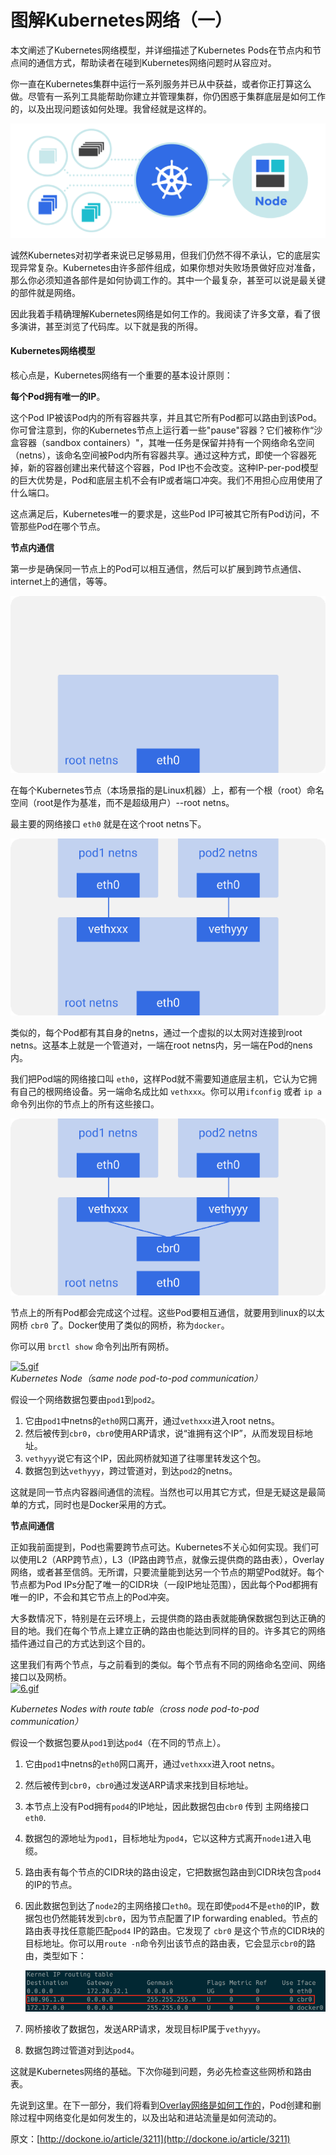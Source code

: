 # 图解Kubernetes网络（一）

 本文阐述了Kubernetes网络模型，并详细描述了Kubernetes Pods在节点内和节点间的通信方式，帮助读者在碰到Kubernetes网络问题时从容应对。  
  
你一直在Kubernetes集群中运行一系列服务并已从中获益，或者你正打算这么做。尽管有一系列工具能帮助你建立并管理集群，你仍困惑于集群底层是如何工作的，以及出现问题该如何处理。我曾经就是这样的。

![](../../.gitbook/assets/image%20%2843%29.png)

  
诚然Kubernetes对初学者来说已足够易用，但我们仍然不得不承认，它的底层实现异常复杂。Kubernetes由许多部件组成，如果你想对失败场景做好应对准备，那么你必须知道各部件是如何协调工作的。其中一个最复杂，甚至可以说是最关键的部件就是网络。  
  
因此我着手精确理解Kubernetes网络是如何工作的。我阅读了许多文章，看了很多演讲，甚至浏览了代码库。以下就是我的所得。  


#### Kubernetes网络模型

核心点是，Kubernetes网络有一个重要的基本设计原则：  
  
**每个Pod拥有唯一的IP**。  
  
这个Pod IP被该Pod内的所有容器共享，并且其它所有Pod都可以路由到该Pod。你可曾注意到，你的Kubernetes节点上运行着一些"pause"容器？它们被称作“沙盒容器（sandbox containers）"，其唯一任务是保留并持有一个网络命名空间（netns），该命名空间被Pod内所有容器共享。通过这种方式，即使一个容器死掉，新的容器创建出来代替这个容器，Pod IP也不会改变。这种IP-per-pod模型的巨大优势是，Pod和底层主机不会有IP或者端口冲突。我们不用担心应用使用了什么端口。  
  
这点满足后，Kubernetes唯一的要求是，这些Pod IP可被其它所有Pod访问，不管那些Pod在哪个节点。  


**节点内通信**

第一步是确保同一节点上的Pod可以相互通信，然后可以扩展到跨节点通信、internet上的通信，等等。

![Kubernetes Node&#xFF08;root network namespace&#xFF09;](../../.gitbook/assets/image%20%28118%29.png)

在每个Kubernetes节点（本场景指的是Linux机器）上，都有一个根（root）命名空间（root是作为基准，而不是超级用户）--root netns。  
  
最主要的网络接口 `eth0` 就是在这个root netns下。

![Kubernetes Node&#xFF08;pod network namespace&#xFF09;](../../.gitbook/assets/image%20%28161%29.png)

  
类似的，每个Pod都有其自身的netns，通过一个虚拟的以太网对连接到root netns。这基本上就是一个管道对，一端在root netns内，另一端在Pod的nens内。  
  
我们把Pod端的网络接口叫 `eth0`，这样Pod就不需要知道底层主机，它认为它拥有自己的根网络设备。另一端命名成比如 `vethxxx`。你可以用`ifconfig` 或者 `ip a` 命令列出你的节点上的所有这些接口。

![Kubernetes Node&#xFF08;linux network bridge&#xFF09;](../../.gitbook/assets/image%20%28143%29.png)

  
节点上的所有Pod都会完成这个过程。这些Pod要相互通信，就要用到linux的以太网桥 `cbr0` 了。Docker使用了类似的网桥，称为`docker`。  
  
你可以用 `brctl show` 命令列出所有网桥。

[![5.gif](http://dockone.io/uploads/article/20180121/e585af8eb1d0245815d6e430f58e016a.gif)](http://dockone.io/uploads/article/20180121/e585af8eb1d0245815d6e430f58e016a.gif)  
_Kubernetes Node（same node pod-to-pod communication）_  
  
假设一个网络数据包要由`pod1`到`pod2`。

1. 它由`pod1`中netns的`eth0`网口离开，通过`vethxxx`进入root netns。
2. 然后被传到`cbr0`，`cbr0`使用ARP请求，说“谁拥有这个IP”，从而发现目标地址。
3. `vethyyy`说它有这个IP，因此网桥就知道了往哪里转发这个包。
4. 数据包到达`vethyyy`，跨过管道对，到达`pod2`的netns。

  
这就是同一节点内容器间通信的流程。当然也可以用其它方式，但是无疑这是最简单的方式，同时也是Docker采用的方式。  


**节点间通信**

正如我前面提到，Pod也需要跨节点可达。Kubernetes不关心如何实现。我们可以使用L2（ARP跨节点），L3（IP路由跨节点，就像云提供商的路由表），Overlay网络，或者甚至信鸽。无所谓，只要流量能到达另一个节点的期望Pod就好。每个节点都为Pod IPs分配了唯一的CIDR块（一段IP地址范围），因此每个Pod都拥有唯一的IP，不会和其它节点上的Pod冲突。  
  
大多数情况下，特别是在云环境上，云提供商的路由表就能确保数据包到达正确的目的地。我们在每个节点上建立正确的路由也能达到同样的目的。许多其它的网络插件通过自己的方式达到这个目的。  
  
这里我们有两个节点，与之前看到的类似。每个节点有不同的网络命名空间、网络接口以及网桥。  
[![6.gif](http://dockone.io/uploads/article/20180121/c56fb68ab8e146619d51807feafeae98.gif)](http://dockone.io/uploads/article/20180121/c56fb68ab8e146619d51807feafeae98.gif)

  
_Kubernetes Nodes with route table（cross node pod-to-pod communication）_  
  
假设一个数据包要从`pod1`到达`pod4`（在不同的节点上）。  


1. 它由`pod1`中netns的`eth0`网口离开，通过`vethxxx`进入root netns。
2. 然后被传到`cbr0`，`cbr0`通过发送ARP请求来找到目标地址。
3. 本节点上没有Pod拥有`pod4`的IP地址，因此数据包由`cbr0` 传到 主网络接口 `eth0`.
4. 数据包的源地址为`pod1`，目标地址为`pod4`，它以这种方式离开`node1`进入电缆。
5. 路由表有每个节点的CIDR块的路由设定，它把数据包路由到CIDR块包含`pod4`的IP的节点。
6. 因此数据包到达了`node2`的主网络接口`eth0`。现在即使`pod4`不是`eth0`的IP，数据包也仍然能转发到`cbr0`，因为节点配置了IP forwarding enabled。节点的路由表寻找任意能匹配`pod4` IP的路由。它发现了 `cbr0` 是这个节点的CIDR块的目标地址。你可以用`route -n`命令列出该节点的路由表，它会显示`cbr0`的路由，类型如下：

   ![](../../.gitbook/assets/image%20%2827%29.png)

7. 网桥接收了数据包，发送ARP请求，发现目标IP属于`vethyyy`。
8. 数据包跨过管道对到达`pod4`。

  
这就是Kubernetes网络的基础。下次你碰到问题，务必先检查这些网桥和路由表。  
  
先说到这里。在下一部分，我们将看到[Overlay网络是如何工作的](https://medium.com/@ApsOps/an-illustrated-guide-to-kubernetes-networking-part-2-13fdc6c4e24c)，Pod创建和删除过程中网络变化是如何发生的，以及出站和进站流量是如何流动的。

原文：[http://dockone.io/article/3211](http://dockone.io/article/3211)  


